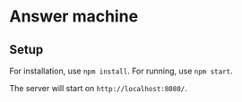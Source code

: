 # Answer machine

## Setup

For installation, use `npm install`. For running, use `npm start`.

The server will start on `http://localhost:8080/`.